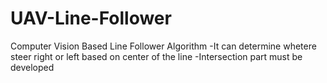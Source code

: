 # UAV-Line-Follower
Computer Vision Based Line Follower Algorithm
-It can determine whetere steer right or left based on center of the line
-Intersection part must be developed
